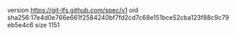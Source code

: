 version https://git-lfs.github.com/spec/v1
oid sha256:17e4d0e766e661f2584240bf7fd2cd7c68e151bce52cba123f88c9c79eb5e4c6
size 1151
